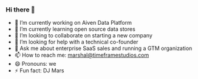 ### Hi there 👋

<!--
**timeframestudios/timeframestudios** is a ✨ _special_ ✨ repository because its `README.md` (this file) appears on your GitHub profile.

Here are some ideas to get you started:
-->
- 🔭 I’m currently working on Aiven Data Platform
- 🌱 I’m currently learning open source data stores
- 👯 I’m looking to collaborate on starting a new company
- 🤔 I’m looking for help with a technical co-founder
- 💬 Ask me about enterprise SaaS sales and running a GTM organization
- 📫 How to reach me: marshal@timeframestudios.com
- 😄 Pronouns: we
- ⚡ Fun fact: DJ Mars

